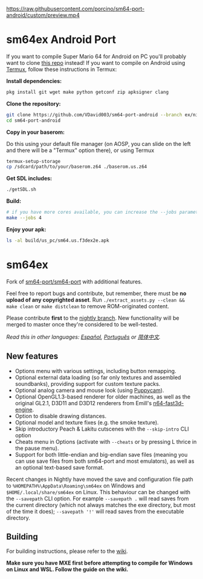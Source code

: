 https://raw.githubusercontent.com/porcino/sm64-port-android/custom/preview.mp4

# sm64ex Android Port
If you want to compile Super Mario 64 for Android on PC you'll probably want to clone [this repo](https://github.com/VDavid003/sm64-port-android-base) instead!
If you want to compile on Android using [Termux](https://play.google.com/store/apps/details?id=com.termux), follow these instructions in Termux:

**Install dependencies:**
```sh
pkg install git wget make python getconf zip apksigner clang
```

**Clone the repository:**
```sh
git clone https://github.com/VDavid003/sm64-port-android --branch ex/nightly
cd sm64-port-android
```

**Copy in your baserom:**

Do this using your default file manager (on AOSP, you can slide on the left and there will be a "Termux" option there), or using Termux
```sh
termux-setup-storage
cp /sdcard/path/to/your/baserom.z64 ./baserom.us.z64
```

**Get SDL includes:**
```sh
./getSDL.sh
```

**Build:**
```sh
# if you have more cores available, you can increase the --jobs parameter
make --jobs 4
```

**Enjoy your apk:**
```sh
ls -al build/us_pc/sm64.us.f3dex2e.apk
```

# sm64ex
Fork of [sm64-port/sm64-port](https://github.com/sm64-port/sm64-port) with additional features. 

Feel free to report bugs and contribute, but remember, there must be **no upload of any copyrighted asset**. 
Run `./extract_assets.py --clean && make clean` or `make distclean` to remove ROM-originated content.

Please contribute **first** to the [nightly branch](https://github.com/sm64pc/sm64ex/tree/nightly/). New functionality will be merged to master once they're considered to be well-tested.

*Read this in other languages: [Español](README_es_ES.md), [Português](README_pt_BR.md) or [简体中文](README_zh_CN.md).*

## New features

 * Options menu with various settings, including button remapping.
 * Optional external data loading (so far only textures and assembled soundbanks), providing support for custom texture packs.
 * Optional analog camera and mouse look (using [Puppycam](https://github.com/FazanaJ/puppycam)).
 * Optional OpenGL1.3-based renderer for older machines, as well as the original GL2.1, D3D11 and D3D12 renderers from Emill's [n64-fast3d-engine](https://github.com/Emill/n64-fast3d-engine/).
 * Option to disable drawing distances.
 * Optional model and texture fixes (e.g. the smoke texture).
 * Skip introductory Peach & Lakitu cutscenes with the `--skip-intro` CLI option
 * Cheats menu in Options (activate with `--cheats` or by pressing L thrice in the pause menu).
 * Support for both little-endian and big-endian save files (meaning you can use save files from both sm64-port and most emulators), as well as an optional text-based save format.

Recent changes in Nightly have moved the save and configuration file path to `%HOMEPATH%\AppData\Roaming\sm64ex` on Windows and `$HOME/.local/share/sm64ex` on Linux. This behaviour can be changed with the `--savepath` CLI option.
For example `--savepath .` will read saves from the current directory (which not always matches the exe directory, but most of the time it does);
   `--savepath '!'` will read saves from the executable directory.

## Building
For building instructions, please refer to the [wiki](https://github.com/sm64pc/sm64ex/wiki).

**Make sure you have MXE first before attempting to compile for Windows on Linux and WSL. Follow the guide on the wiki.**
